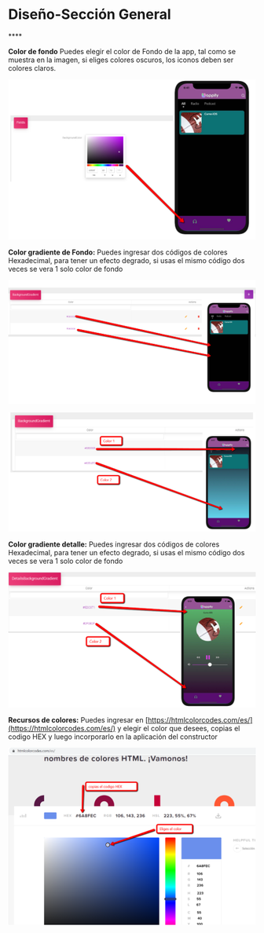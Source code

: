 # Diseño-Sección General

\*\*\*\*

**Color de fondo** Puedes elegir el color de Fondo de la app, tal como se muestra en la imagen, si eliges colores oscuros, los iconos deben ser colores claros.

![](../../../.gitbook/assets/color_fondo_general.png)

**Color gradiente de Fondo:** Puedes ingresar dos códigos de colores Hexadecimal, para tener un efecto degrado, si usas el mismo código dos veces se vera 1 solo color de fondo

![Mismo C&#xF3;digo de Color Hexadecimal para que se vea un color de fondo](../../../.gitbook/assets/gradiente_general.png)

![Dos codigos Hex, muestra este efecto degradado](../../../.gitbook/assets/gradiente_general2.png)

**Color gradiente detalle:** Puedes ingresar dos códigos de colores Hexadecimal, para tener un efecto degrado, si usas el mismo código dos veces se vera 1 solo color de fondo

![se usa el mismo m&#xE9;todo para incluir los colores en la ventana de Detalle](../../../.gitbook/assets/gradiente_music.png)

**Recursos de colores:** Puedes ingresar en [https://htmlcolorcodes.com/es/](https://htmlcolorcodes.com/es/) y elegir el color que desees, copias el codigo HEX y luego incorporarlo en la aplicación del constructor

![](../../../.gitbook/assets/paleta_colores.png)

